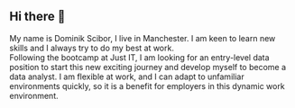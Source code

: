 ## Hi there 👋
My name is Dominik Scibor, I live in Manchester. 
I am keen to learn new skills and I always try to do my best at work.  
 Following the bootcamp at Just IT, I am looking for an entry-level data position to start this new exciting journey and develop myself to become a data analyst.
I am flexible at work, and I can adapt to unfamiliar environments quickly, so it is a benefit for employers in this dynamic work environment.  

<!--
**Dominix1910/Dominix1910** is a ✨ _special_ ✨ repository because its `README.md` (this file) appears on your GitHub profile.

Here are some ideas to get you started:

- 🔭 I’m currently working on ...
- 🌱 I’m currently learning ...
- 👯 I’m looking to collaborate on ...
- 🤔 I’m looking for help with ...
- 💬 Ask me about ...
- 📫 How to reach me: ...
- 😄 Pronouns: ...
- ⚡ Fun fact: ...
-->
